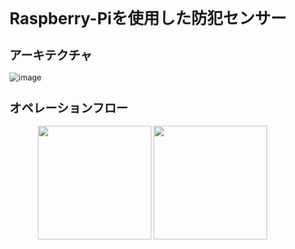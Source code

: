 # Raspberry-Piを使用した防犯センサー

## アーキテクチャ
![image](https://github.com/user-attachments/assets/670233fb-5753-466c-ac8c-d15b98273a3b)

## オペレーションフロー
<p align="center">
  <img src="https://github.com/user-attachments/assets/13f2bdc0-4d90-45fb-973b-03a4e31f59a4" width="200">
  <img src="[URL_TO_IMAGE_2](https://github.com/user-attachments/assets/1877f090-a29d-40ed-a5fe-31ba123ca7bc)" width="200">
</p>



